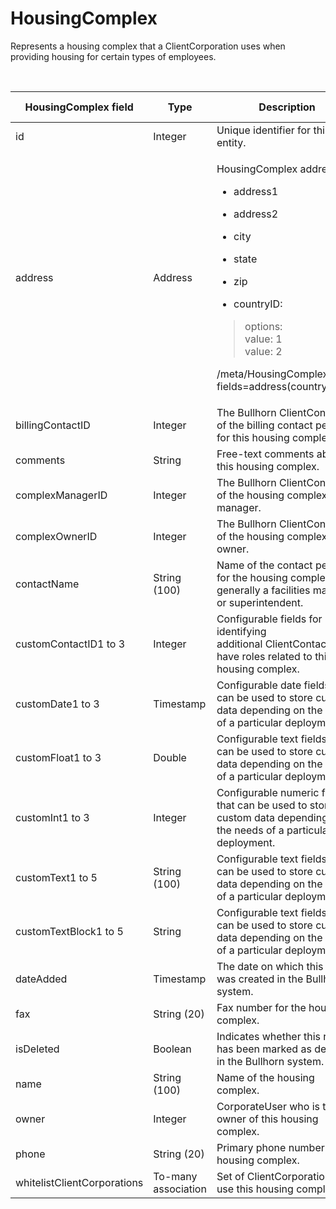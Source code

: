 # HousingComplex

Represents a housing complex that a ClientCorporation uses when providing housing for certain types of employees.

 

<table>
<thead>
<tr class="header">
<th><strong>HousingComplex field</strong></th>
<th><strong>Type</strong></th>
<th><strong>Description</strong></th>
<th><strong>Not null</strong></th>
<th><strong>Read-only</strong></th>
</tr>
</thead>
<tbody>
<tr class="odd">
<td>id</td>
<td>Integer</td>
<td>Unique identifier for this entity.</td>
<td>X</td>
<td>X</td>
</tr>
<tr class="even">
<td>address</td>
<td>Address</td>
<td><p>HousingComplex address:</p>
<ul>
<li><p>address1</p></li>
<li><p>address2</p></li>
<li><p>city</p></li>
<li><p>state</p></li>
<li><p>zip</p></li>
<li><p>countryID:</p></li>
</ul>
<blockquote>
<p>options:<br />
value: 1<br />
value: 2</p>
</blockquote>
<p>/meta/HousingComplex?<br />
fields=address(countryID)</p></td>
<td> </td>
<td> </td>
</tr>
<tr class="odd">
<td>billingContactID</td>
<td>Integer</td>
<td>The Bullhorn ClientContact ID of the billing contact person for this housing complex.</td>
<td> </td>
<td> </td>
</tr>
<tr class="even">
<td>comments</td>
<td>String</td>
<td>Free-text comments about this housing complex.</td>
<td> </td>
<td> </td>
</tr>
<tr class="odd">
<td>complexManagerID</td>
<td>Integer</td>
<td>The Bullhorn ClientContact ID of the housing complex manager.</td>
<td> </td>
<td> </td>
</tr>
<tr class="even">
<td>complexOwnerID</td>
<td>Integer</td>
<td>The Bullhorn ClientContact ID of the housing complex owner. </td>
<td> </td>
<td> </td>
</tr>
<tr class="odd">
<td>contactName</td>
<td>String (100)</td>
<td>Name of the contact person for the housing complex, generally a facilities manager or superintendent.</td>
<td> </td>
<td> </td>
</tr>
<tr class="even">
<td>customContactID1 to 3</td>
<td>Integer</td>
<td>Configurable fields for identifying additional ClientContacts who have roles related to this housing complex.</td>
<td> </td>
<td> </td>
</tr>
<tr class="odd">
<td>customDate1 to 3</td>
<td>Timestamp</td>
<td>Configurable date fields that can be used to store custom data depending on the needs of a particular deployment.</td>
<td> </td>
<td> </td>
</tr>
<tr class="even">
<td>customFloat1 to 3</td>
<td>Double</td>
<td>Configurable text fields that can be used to store custom data depending on the needs of a particular deployment.</td>
<td>X</td>
<td> </td>
</tr>
<tr class="odd">
<td>customInt1 to 3</td>
<td>Integer</td>
<td>Configurable numeric fields that can be used to store custom data depending on the needs of a particular deployment.</td>
<td> </td>
<td> </td>
</tr>
<tr class="even">
<td>customText1 to 5</td>
<td>String (100)</td>
<td>Configurable text fields that can be used to store custom data depending on the needs of a particular deployment.</td>
<td> </td>
<td> </td>
</tr>
<tr class="odd">
<td>customTextBlock1 to 5</td>
<td>String</td>
<td>Configurable text fields that can be used to store custom data depending on the needs of a particular deployment.</td>
<td> </td>
<td> </td>
</tr>
<tr class="even">
<td>dateAdded</td>
<td>Timestamp</td>
<td>The date on which this record was created in the Bullhorn system.</td>
<td>X</td>
<td> </td>
</tr>
<tr class="odd">
<td>fax</td>
<td>String (20)</td>
<td>Fax number for the housing complex.</td>
<td> </td>
<td> </td>
</tr>
<tr class="even">
<td>isDeleted</td>
<td>Boolean</td>
<td>Indicates whether this record has been marked as deleted in the Bullhorn system.</td>
<td>X</td>
<td> </td>
</tr>
<tr class="odd">
<td>name</td>
<td>String (100)</td>
<td>Name of the housing complex.</td>
<td>X</td>
<td> </td>
</tr>
<tr class="even">
<td>owner</td>
<td>Integer</td>
<td>CorporateUser who is the owner of this housing complex.</td>
<td>X</td>
<td> </td>
</tr>
<tr class="odd">
<td>phone</td>
<td>String (20)</td>
<td>Primary phone number of the housing complex.</td>
<td> </td>
<td> </td>
</tr>
<tr class="even">
<td>whitelistClientCorporations</td>
<td>To-many association</td>
<td>Set of ClientCorporations to use this housing complex.</td>
<td></td>
<td></td>
</tr>
</tbody>
</table>